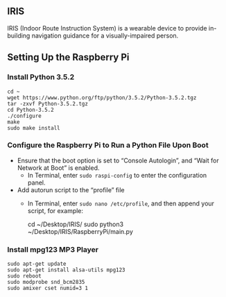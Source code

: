 ## IRIS
IRIS (Indoor Route Instruction System) is a wearable device to provide in-building navigation guidance for a
visually-impaired person.

## Setting Up the Raspberry Pi

### Install Python 3.5.2
    cd ~
    wget https://www.python.org/ftp/python/3.5.2/Python-3.5.2.tgz
    tar -zxvf Python-3.5.2.tgz
    cd Python-3.5.2
    ./configure
    make
    sudo make install

### Configure the Raspberry Pi to Run a Python File Upon Boot
- Ensure that the boot option is set to “Console Autologin”, and “Wait for Network at Boot” is enabled.
    - In Terminal, enter `sudo raspi-config` to enter the configuration panel.
- Add autorun script to the “profile” file
    - In Terminal, enter `sudo nano /etc/profile`, and then append your script, for example:

        cd ~/Desktop/IRIS/
        sudo python3 ~/Desktop/IRIS/RaspberryPi/main.py



### Install mpg123 MP3 Player
    sudo apt-get update
    sudo apt-get install alsa-utils mpg123
    sudo reboot
    sudo modprobe snd_bcm2835
    sudo amixer cset numid=3 1
